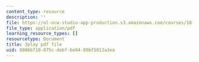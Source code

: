 ```yaml
---
content_type: resource
description: ''
file: https://ol-ocw-studio-app-production.s3.amazonaws.com/courses/18-01sc-single-variable-calculus-fall-2010/8086b710075cdebfbe0489bf5013a3ea_kCPVBl953eY.pdf
file_type: application/pdf
learning_resource_types: []
resourcetype: Document
title: 3play pdf file
uid: 8086b710-075c-debf-be04-89bf5013a3ea
---
```

